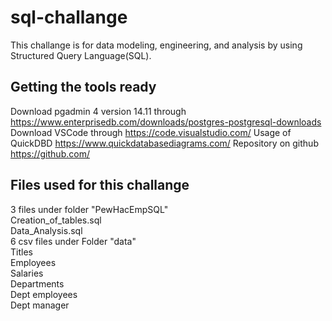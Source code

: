 # sql-challange

This challange is for data modeling, engineering, and analysis by using Structured Query Language(SQL).

## Getting the tools ready
Download pgadmin 4 version 14.11 through https://www.enterprisedb.com/downloads/postgres-postgresql-downloads 
Download VSCode through https://code.visualstudio.com/
Usage of QuickDBD https://www.quickdatabasediagrams.com/
Repository on github https://github.com/

## Files used for this challange
3 files under folder "PewHacEmpSQL" <br>
Creation_of_tables.sql <br>
Data_Analysis.sql<br>
6 csv files under Folder "data"<br>
Titles<br>
Employees<br>
Salaries<br>
Departments<br>
Dept employees<br>
Dept manager<br>

